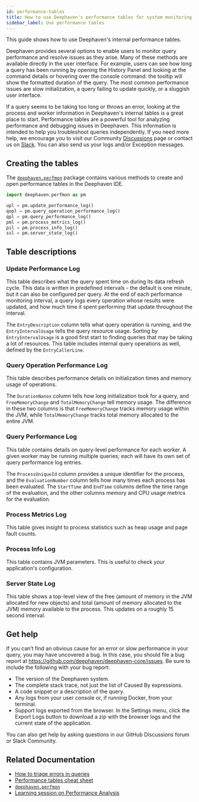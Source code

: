 ```yaml
---
id: performance-tables
title: How to use Deephaven's performance tables for system monitoring
sidebar_label: Use performance tables
---
```


This guide shows how to use Deephaven's internal performance tables.

Deephaven provides several options to enable users to monitor query performance and resolve issues as they arise. Many of these methods are available directly in the user interface. For example, users can see how long a query has been running by opening the History Panel and looking at the command details or hovering over the console command: the tooltip will show the formatted duration of the query. The most common performance issues are slow initialization, a query failing to update quickly, or a sluggish user interface.

If a query seems to be taking too long or throws an error, looking at the process and worker information in Deephaven's internal tables is a great place to start. Performance tables are a powerful tool for analyzing performance and debugging issues in Deephaven. This information is intended to help you troubleshoot queries independently. If you need more help, we encourage you to visit our Community [Discussions](https://github.com/deephaven/deephaven-core/discussions) page or contact us on [Slack](https://deephaven.io/slack). You can also send us your logs and/or Exception messages.

## Creating the tables

The [`deephaven.perfmon`](https://deephaven.io/core/pydoc/code/deephaven.perfmon.html?module-deephaven.perfmon) package contains various methods to create and open performance tables in the Deephaven IDE.

```python order=upl,qopl,qpl,pml,pil,ssl
import deephaven.perfmon as pm

upl = pm.update_performance_log()
qopl = pm.query_operation_performance_log()
qpl = pm.query_performance_log()
pml = pm.process_metrics_log()
pil = pm.process_info_log()
ssl = pm.server_state_log()
```

## Table descriptions

### Update Performance Log

This table describes what the query spent time on during its data refresh cycle. This data is written in predefined intervals - the default is one minute, but it can also be configured per query. At the end of each performance monitoring interval, a query logs every operation whose results were updated, and how much time it spent performing that update throughout the interval.

The `EntryDescription` column tells what query operation is running, and the `EntryIntervalUsage` tells the query resource usage. Sorting by `EntryIntervalUsage` is a good first start to finding queries that may be taking a lot of resources. This table includes internal query operations as well, defined by the `EntryCallerLine`.

### Query Operation Performance Log

This table describes performance details on initialization times and memory usage of operations.

The `DurationNanos` column tells how long initialization took for a query, and `FreeMemoryChange` and `TotalMemoryChange` tell memory usage. The difference in these two columns is that `FreeMemoryChange` tracks memory usage within the JVM, while `TotalMemoryChange` tracks total memory allocated to the entire JVM.

### Query Performance Log

This table contains details on query-level performance for each worker. A given worker may be running multiple queries; each will have its own set of query performance log entries.

The `ProcessUniqueId` column provides a unique identifier for the process, and the `EvaluationNumber` column tells how many times each process has been evaluated. The `StartTime` and `EndTime` columns define the time range of the evaluation, and the other columns memory and CPU usage metrics for the evaluation.

### Process Metrics Log

This table gives insight to process statistics such as heap usage and page fault counts.

### Process Info Log

This table contains JVM parameters. This is useful to check your application's configuration.

### Server State Log

This table shows a top-level view of the free (amount of memory in the JVM allocated for new objects) and total (amount of memory allocated to the JVM) memory available to the process. This updates on a roughly 15 second interval.

## Get help

If you can’t find an obvious cause for an error or slow performance in your query, you may have uncovered a bug. In this case, you should file a bug report at https://github.com/deephaven/deephaven-core/issues. Be sure to include the following with your bug report:

- The version of the Deephaven system.
- The complete stack trace, not just the list of Caused By expressions.
- A code snippet or a description of the query.
- Any logs from your user console or, if running Docker, from your terminal.
- Support logs exported from the browser. In the Settings menu, click the Export Logs button to download a zip with the browser logs and the current state of the application.

You can also get help by asking questions in our GitHub Discussions forum or Slack Community.

## Related Documentation

- [How to triage errors in queries](../triage-errors.md)
- [Performance tables cheat sheet](../../reference/cheat-sheets/performance-tables-cheat-sheet.md)
- [`deephaven.perfmon`](https://deephaven.io/core/pydoc/code/deephaven.perfmon.html?module-deephaven.perfmon)
- [Learning session on Performance Analysis](https://youtu.be/bz0mQasSNcg)
